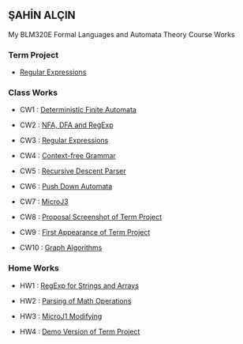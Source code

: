 ## ŞAHİN ALÇIN
My BLM320E Formal Languages and Automata Theory Course Works

### Term Project
* [Regular Expressions](https://sahinalcin.github.io/MyAutomataWorks/PROJECT/MyTermProject.html)

### Class Works
* CW1 : [Deterministic Finite Automata](https://sahinalcin.github.io/MyAutomataWorks/CW1/CW1.html)

* CW2 : [NFA, DFA and RegExp](https://sahinalcin.github.io/MyAutomataWorks/CW2/CW2.html)

* CW3 : [Regular Expressions](https://sahinalcin.github.io/MyAutomataWorks/CW3/CW3.html)

* CW4 : [Context-free Grammar](https://sahinalcin.github.io/MyAutomataWorks/CW4/CW4.html)

* CW5 : [Recursive Descent Parser](https://sahinalcin.github.io/MyAutomataWorks/CW5/Expression.html)

* CW6 : [Push Down Automata](https://sahinalcin.github.io/MyAutomataWorks/CW6/CW6.html)

* CW7 : [MicroJ3](https://sahinalcin.github.io/MyAutomataWorks/CW7/microJ3.html)

* CW8 : [Proposal Screenshot of Term Project](https://sahinalcin.github.io/MyAutomataWorks/CW8/CW8.PNG)

* CW9 : [First Appearance of Term Project](https://sahinalcin.github.io/MyAutomataWorks/CW9/CW9.html)

* CW10 : [Graph Algorithms](https://sahinalcin.github.io/MyAutomataWorks/CW10/CW10.PNG)


### Home Works
* HW1 : [RegExp for Strings and Arrays](https://sahinalcin.github.io/MyAutomataWorks/HW1/HW1.html)

* HW2 : [Parsing of Math Operations](https://sahinalcin.github.io/MyAutomataWorks/HW2/HW2.html)

* HW3 : [MicroJ1 Modifying](https://sahinalcin.github.io/MyAutomataWorks/HW3/HW3.html)

* HW4 : [Demo Version of Term Project](https://sahinalcin.github.io/MyAutomataWorks/HW4/HW4.html)

